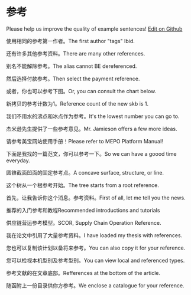 # 参考

Please help us improve the quality of example sentences! [Edit on Github](https://github.com/jiyushe/jiyu-example-sentence-source/blob/main/chinese/cankao.md)

<p><span class="chinese">使用相同的参考第一作者。</span><span class="english">The first author "tags" Ibid.</span></p>

<p><span class="chinese">还有许多其他参考资料。</span><span class="english">There are many other references.</span></p>

<p><span class="chinese">别名不能解除参考。</span><span class="english">The alias cannot BE dereferenced.</span></p>

<p><span class="chinese">然后选择付款参考。</span><span class="english">Then select the payment reference.</span></p>

<p><span class="chinese">或者，你也可以参考下图。</span><span class="english">Or, you can consult the chart below.</span></p>

<p><span class="chinese">新拷贝的参考计数为1。</span><span class="english">Reference count of the new skb is 1.</span></p>

<p><span class="chinese">我们不用水的沸点和冰点作为参考。</span><span class="english">It's the lowest number you can go to.</span></p>

<p><span class="chinese">杰米逊先生提供了一些参考意见。</span><span class="english">Mr. Jamieson offers a few more ideas.</span></p>

<p><span class="chinese">请参考美宝网站使用手册！</span><span class="english">Please refer to MEPO Platform Manual!</span></p>

<p><span class="chinese">下面是我找的一篇范文，你可以参考一下。</span><span class="english">So we can have a goood time everyday.</span></p>

<p><span class="chinese">圆锥截面凹面的固定参考点。</span><span class="english">A concave surface, structure, or line.</span></p>

<p><span class="chinese">这个树从一个根参考开始。</span><span class="english">The tree starts from a root reference.</span></p>

<p><span class="chinese">首先，让我告诉你这个消息。参考资料。</span><span class="english">First of all, let me tell you the news.</span></p>

<p><span class="chinese">推荐的入门参考和教程</span><span class="english">Recommended introductions and tutorials</span></p>

<p><span class="chinese">供应链营运参考模型。</span><span class="english">SCOR, Supply Chain Operation Reference.</span></p>

<p><span class="chinese">我在论文中引用了大量参考资料。</span><span class="english">I have loaded my thesis with references.</span></p>

<p><span class="chinese">您也可以复制该计划以备将来参考。</span><span class="english">You can also copy it for your reference.</span></p>

<p><span class="chinese">您可以检视本机型别及参考型别。</span><span class="english">You can view local and referenced types.</span></p>

<p><span class="chinese">参考文献的在文章底部。</span><span class="english">Refferences at the bottom of the article.</span></p>

<p><span class="chinese">随函附上一份目录供你方参考。</span><span class="english">We enclose a catalogue for your reference.</span></p>

